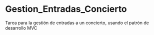 # Gestion_Entradas_Concierto
Tarea para la gestión de entradas a un concierto, usando el patrón de desarrollo MVC

